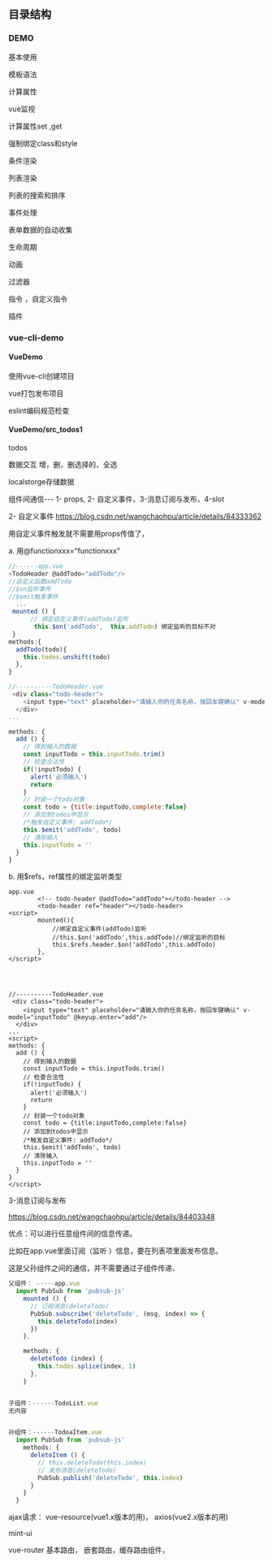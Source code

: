 ## 目录结构 

### DEMO

基本使用

模板语法

计算属性

vue监视

计算属性set  ,get

强制绑定class和style

条件渲染

列表渲染

列表的搜索和排序

事件处理

表单数据的自动收集

生命周期

动画

过滤器

指令 ，自定义指令

插件 



### vue-cli-demo

####  VueDemo

使用vue-cli创建项目

vue打包发布项目

eslint编码规范检查



####  VueDemo/src_todos1

todos

数据交互  增，删，删选择的，全选

localstorge存储数据





组件间通信---  1- props,  2- 自定义事件，3-消息订阅与发布，4-slot



 2- 自定义事件 https://blog.csdn.net/wangchaohpu/article/details/84333362

用自定义事件触发就不需要用props传值了，

a. 用@functionxxx="functionxxx"

~~~javascript
//------app.vue
<TodoHeader @addTodo="addTodo"/>
//自定义函数addTodo
//$on监听事件
//$emit触发事件
  ...
 mounted () {
      // 绑定自定义事件(addTodo)监听
       this.$on('addTodo',  this.addTodo) 绑定监听的目标不对
 }
methods:{
  addTodo(todo){
    this.todos.unshift(todo)
  },
}

//----------TodoHeader.vue
 <div class="todo-header">
    <input type="text" placeholder="请输入你的任务名称，按回车键确认" v-model="inputTodo" @keyup.enter="add"/>
  </div>
...

methods: {
  add () {
    // 得到输入的数据
    const inputTodo = this.inputTodo.trim()
    // 检查合法性
    if(!inputTodo) {
      alert('必须输入')
      return
    }
    // 封装一个todo对象
    const todo = {title:inputTodo,complete:false}
    // 添加到todos中显示
    /*触发自定义事件: addTodo*/
    this.$emit('addTodo', todo)
    // 清除输入
    this.inputTodo = ''
  }
}
~~~

b. 用$refs，ref属性的绑定监听类型

~~~vue
app.vue
		<!-- todo-header @addTodo="addTodo"></todo-header -->
		<todo-header ref="header"></todo-header>
<script>
		mounted(){
			//绑定自定义事件(addTodo)监听
			//this.$on('addTodo',this.addTodo)//绑定监听的目标
			this.$refs.header.$on('addTodo',this.addTodo)
		},
</script>




//----------TodoHeader.vue
 <div class="todo-header">
    <input type="text" placeholder="请输入你的任务名称，按回车键确认" v-model="inputTodo" @keyup.enter="add"/>
  </div>
...
<script>
methods: {
  add () {
    // 得到输入的数据
    const inputTodo = this.inputTodo.trim()
    // 检查合法性
    if(!inputTodo) {
      alert('必须输入')
      return
    }
    // 封装一个todo对象
    const todo = {title:inputTodo,complete:false}
    // 添加到todos中显示
    /*触发自定义事件: addTodo*/
    this.$emit('addTodo', todo)
    // 清除输入
    this.inputTodo = ''
  }
}
</script>

~~~



3-消息订阅与发布

https://blog.csdn.net/wangchaohpu/article/details/84403348

优点：可以进行任意组件间的信息传递。 

比如在app.vue里面订阅（监听 ）信息，要在列表项里面发布信息。

这是父孙组件之间的通信，并不需要通过子组件传递、

~~~javascript
父组件： -----app.vue
  import PubSub from 'pubsub-js'
    mounted () {
      // 订阅消息(deleteTodo)
      PubSub.subscribe('deleteTodo', (msg, index) => {
        this.deleteTodo(index)
      })
    },

    methods: {
      deleteTodo (index) {
        this.todos.splice(index, 1)
      },
    }


子组件：------TodoList.vue
无内容 


孙组件：------TodoaItem.vue
  import PubSub from 'pubsub-js'
    methods: {
      deleteItem () {
        // this.deleteTodo(this.index)
        // 发布消息(deleteTodo)
        PubSub.publish('deleteTodo', this.index)
      }
    }
  }
~~~







ajax请求： vue-resource(vue1.x版本的用)，  axios(vue2.x版本的用)

mint-ui

vue-router  基本路由， 嵌套路由，缓存路由组件， 

























